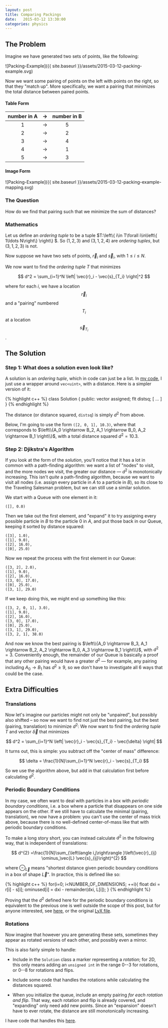```yaml
---
layout: post
title: Comparing Packings
date:   2015-03-12 13:30:00
categories: physics
---
```


## The Problem

Imagine we have generated two sets of points, like the following:

![Packing-Example]({{ site.baseurl }}/assets/2015-03-12-packing-example.svg)

Now we want some pairing of points on the left with points on the right, so that they "match up".
More specifically, we want a pairing that minimizes the total distance between paired points.

#### Table Form

|  number in A  |→|  number in B  |
|:-------------:|-|:-------------:|
|       1       |→|       5       |
|       2       |→|       2       |
|       3       |→|       4       |
|       4       |→|       1       |
|       5       |→|       3       |

#### Image Form

![Packing-Example]({{ site.baseurl }}/assets/2015-03-12-packing-example-mapping.svg)

### The Question

How do we find that pairing such that we minimize the sum of distances?

### Mathematics

Let us define an *ordering tuple* to be a tuple $T:\left\\{ i\in T\forall i\in\left\\{ 1\ldots
N\right\\} \right\\} $. So $\left(1,2,3 \right)$ and $\left(3,1,2,4\right)$ are *ordering tuples*,
but $\left(3,1,2,3 \right)$ is not.

Now suppose we have two sets of points, $\vec r_i$ and $\vec s_i$, with $1 \le i \le N$.

We now want to find the *ordering tuple* $T$ that minimizes

$$
d^2 = \sum_{i=1}^N \left| \vec{r}_i - \vec{s}_{T_i} \right|^2
$$

where for each $i$, we have a location $$\vec{r}_i$$ and a "pairing" numbered $$T_i$$ at a location $$\vec{s}_{T_i}$$.

## The Solution

### Step 1: What does a solution even look like?

A solution is an *ordering tuple*, which in code can just be a list. In [my
code](https://github.com/wackywendell/parm/blob/06e9eef63cf2f5cbfbbf005fdbcd18ebddc44a95/src/constraints.hpp#L418-L444),
I just use a wrapper around `vec<uint>`, with a distance. Here is a simpler version of it:

{% highlight c++ %}
class Solution {
    public:
        vector<uint> assigned;
        flt distsq;
    [ ... ]
}
{% endhighlight %}

The distance (or distance squared, `distsq`) is simply $d^2$ from above.

Below, I'm going to use the form `([2, 0, 1], 10.3)`, where that corresponds to $\left\\{A_0
\rightarrow B_2, A_1 \rightarrow B_0, A_2 \rightarrow B_1 \right\\}$, with a total distance squared
$d^2 = 10.3$.

### Step 2: Djikstra's Algorithm

If you look at the form of the *solution*, you'll notice that it has a lot in common with a
path-finding algorithm: we want a list of "nodes" to visit, and the more nodes we visit, the greater
our distance — $d^2$ is monotonically increasing. This isn't *quite* a path-finding algorithm,
because we want to visit all nodes (i.e. assign every particle in $A$ to a particle in $B$), so its
close to the Traveling Salesman problem, but we can still use a similar solution.

We start with a Queue with one element in it:

    ([], 0.0)

Then we take out the first element, and "expand" it to try assigning every possible particle in $B$
to the  particle 0 in $A$, and put those back in our Queue, keeping it sorted by distance squared:

    ([3], 1.0),
    ([1], 9.0),
    ([2], 16.0),
    ([0], 25.0)

Now we repeat the process with the first element in our Queue:

    ([3, 2], 2.0),
    ([1], 9.0),
    ([2], 16.0),
    ([3, 0], 17.0),
    ([0], 25.0),
    ([3, 1], 29.0)

If we keep doing this, we might end up something like this:

    ([3, 2, 0, 1], 3.0),
    ([1], 9.0),
    ([2], 16.0),
    ([3, 0], 17.0),
    ([0], 25.0),
    ([3, 1], 29.0),
    ([3, 2, 1], 38.0)

And now we know the best pairing is $\left\\{A_0 \rightarrow B_3, A_1 \rightarrow B_2, A_2
\rightarrow B_0, A_3 \rightarrow B_1 \right\\}$, with $d^2 = 3$. Conveniently enough, the remainder
of our Queue is basically a proof that any other pairing would have a greater $d^2$ — for example,
any pairing including $A_0 \rightarrow B_1$ has $d^2 \ge 9$, so we don't have to investigate all 6
ways that could be the case.

## Extra Difficulties

### Translations

Now let's imagine our particles might not only be "unpaired", but possibly also shifted – so now we
want to find not just the best pairing, but the best (pairing, translation) to minimize $d^2$: We
now want to find the *ordering tuple* $T$ and vector $\vec \delta$ that minimizes

$$
d^2 = \sum_{i=1}^N \left| \vec{r}_i - \vec{s}_{T_i} - \vec{\delta} \right|
$$

It turns out, this is simple: you subtract off the "center of mass" difference:

$$
\delta = \frac{1}{N}\sum_{i=1}^N \vec{r}_i - \vec{s}_{T_i}
$$

So we use the algorithm above, but add in that calculation first before calculating $d^2$.

### Periodic Boundary Conditions

In my case, we often want to deal with particles in a box with *periodic boundary conditions*, i.e.
a box where a particle that disappears on one side appears on the other. If we still have to
calculate the minimal (pairing, translation), we now have a problem: you can't use the center of
mass trick above, because there is no well-defined center-of-mass like that with periodic boundary
conditions.

To make a long story short, you can instead calculate $d^2$ in the following way, that is
independent of translations:

<!-- $$
\begin{align*}
d^{2} & =\sum_{i=1}^{N}\left(\vec{r}_{i}-\vec{s}_{i}\right)^{2}\\
 & =\frac{1}{N}\sum_{\left\langle i,j\right\rangle }\left(\vec{r}_{ij}-\vec{s}_{ij}\right)^{2}
\end{align*}
$$ -->

$$
d^{2} =\frac{1}{N}\sum_{\left\langle i,j\right\rangle }\left(\vec{r}_{ij} \ominus_\vec{L} \vec{s}_{ij}\right)^{2}
$$

where $\ominus_\vec{L}$ means "shortest distance given periodic boundary conditions in a box of
shape $\vec{L}$". In practice, this is defined like so:

{% highlight c++ %}
for(i=0; i<NUMBER_OF_DIMENSIONS; ++i){
    float dxi = r[i] - s[i];
    ominused[i] = dxi - remainder(dxi, L[i]);
}
{% endhighlight %}

Proving that the $d^2$ defined here for the periodic boundary conditions is equivalent to the
previous one is well outside the scope of this post, but for anyone interested, see
[here]({{site.baseurl}}/assets/2015-03-12-packingcomparisons.pdf), or the original [LyX
file]({{site.baseurl}}/assets/2015-03-12-packingcomparisons.lyx).

### Rotations

Now imagine that however you are generating these sets, sometimes they appear as rotated versions of
each other, and possibly even a mirror.

This is also fairly simple to handle:

 - Include in the `Solution` class a marker representing a *rotation*; for 2D, this only means
adding an `unsigned int` in the range 0--3 for rotations, or 0--8 for rotations and flips.
 
 - Include some code that handles the rotations while calculating the distances squared.
 
 - When you initialize the queue, include an empty pairing *for each rotation and flip*. That way,
each rotation and flip is already covered, and "expanding" only need add new points. Since an
"expansion" doesn't have to ever rotate, the distance are still monotonically increasing.

I have code that handles this
[here](https://github.com/wackywendell/parm/blob/06e9eef63cf2f5cbfbbf005fdbcd18ebddc44a95/src/constraints.hpp#L518-L601).
